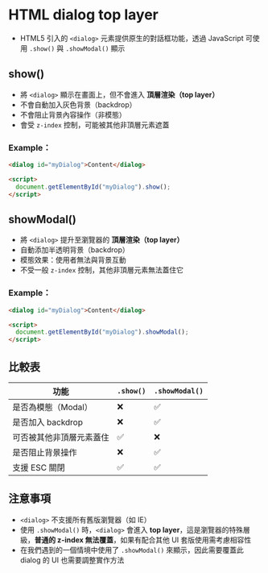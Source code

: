 # HTML dialog top layer

- HTML5 引入的 `<dialog>` 元素提供原生的對話框功能，透過 JavaScript 可使用 `.show()` 與 `.showModal()` 顯示

## show()

- 將 `<dialog>` 顯示在畫面上，但不會進入 **頂層渲染（top layer）**
- 不會自動加入灰色背景（backdrop）
- 不會阻止背景內容操作（非模態）
- 會受 `z-index` 控制，可能被其他非頂層元素遮蓋

### Example：
```html
<dialog id="myDialog">Content</dialog>

<script>
  document.getElementById("myDialog").show();
</script>
````


## showModal()

- 將 `<dialog>` 提升至瀏覽器的 **頂層渲染（top layer）**
- 自動添加半透明背景（backdrop）
- 模態效果：使用者無法與背景互動
- 不受一般 `z-index` 控制，其他非頂層元素無法蓋住它

### Example：
```html
<dialog id="myDialog">Content</dialog>

<script>
  document.getElementById("myDialog").showModal();
</script>
```

## 比較表

| 功能                     | `.show()` | `.showModal()` |
| ------------------------ | --------- | -------------- |
| 是否為模態（Modal）        | ❌        | ✅             |
| 是否加入 backdrop         | ❌        | ✅             |
| 可否被其他非頂層元素蓋住     | ✅       | ❌              |
| 是否阻止背景操作           | ❌        | ✅             |
| 支援 ESC 關閉             | ✅        | ✅             |


## 注意事項

- `<dialog>` 不支援所有舊版瀏覽器（如 IE）
- 使用 `.showModal()` 時，`<dialog>` 會進入 **top layer**，這是瀏覽器的特殊層級，**普通的 z-index 無法覆蓋**，如果有配合其他 UI 套版使用需考慮相容性
- 在我們遇到的一個情境中使用了 `.showModal()` 來顯示，因此需要覆蓋此 dialog 的 UI 也需要調整實作方法 
